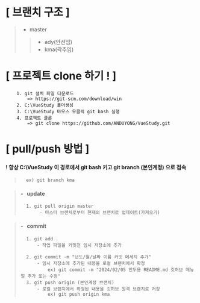 # [ 브랜치 구조 ]
> - master
>> - ady(안선임)
>> - kma(곽주임)

# [ 프로젝트 clone 하기 ! ]
```
	1. git 설치 파일 다운로드
		=> https://git-scm.com/download/win
	2. C:\VueStudy 폴더생성
	3. C:\VueStudy 마우스 우클릭 git bash 실행
	4. 프로젝트 클론
		=> git clone https://github.com/ANDUYONG/VueStudy.git
```

# [ pull/push 방법 ]
#### ! 항상 C:\VueStudy 이 경로에서 git bash 키고 git branch (본인계정) 으로 접속
> ```
>	ex) git branch kma
> ```

> #### - &nbsp; update
> ```
>	1. git pull origin master
>		 - 마스터 브랜치로부터 현재의 브랜치로 업데이트(가져오기)
> ```

> #### - &nbsp; commit
> ```
>	1. git add .
>		- 작업 파일을 커밋전 임시 저장소에 추가
>
>	2. git commit -m "년도/월/날짜 이름 커밋 메세지 추가"
>		- 임시 저장소에 추가된 내용을 로컬 브랜치에서 확정
>			ex) git commit -m "2024/02/05 안두용 README.md 깃허브 매뉴얼 추가 또는 수정"
>	3. git push origin (본인계정 브랜치)
>		- 로컬 브랜치에서 확정된 내용을 깃허브 원격 브랜치로 저장
>			ex) git push origin kma
> ```
